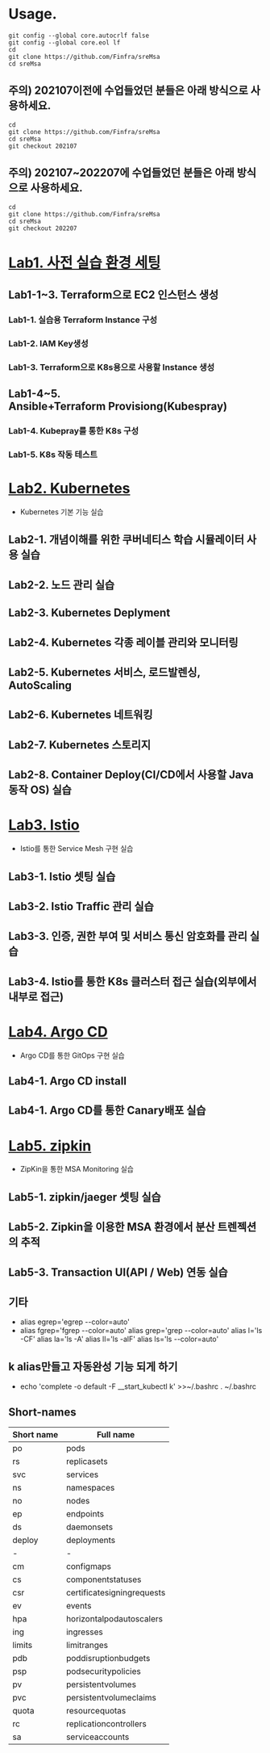 # Usage.
```
git config --global core.autocrlf false
git config --global core.eol lf
cd
git clone https://github.com/Finfra/sreMsa
cd sreMsa
```

## 주의) 202107이전에 수업들었던 분들은 아래 방식으로 사용하세요.
```
cd
git clone https://github.com/Finfra/sreMsa
cd sreMsa
git checkout 202107
```

## 주의) 202107~202207에 수업들었던 분들은 아래 방식으로 사용하세요.
```
cd
git clone https://github.com/Finfra/sreMsa
cd sreMsa
git checkout 202207
```


# [Lab1. 사전 실습 환경 세팅](./Lab1.Kubespray/)
## Lab1-1~3. Terraform으로 EC2 인스턴스 생성
### Lab1-1. 실습용 Terraform Instance 구성 
### Lab1-2. IAM Key생성 
### Lab1-3. Terraform으로 K8s용으로 사용할 Instance 생성
## Lab1-4~5. Ansible+Terraform Provisiong(Kubespray)
### Lab1-4. Kubepray를 통한 K8s 구성 
### Lab1-5. K8s 작동 테스트

# [Lab2. Kubernetes](./Lab2.Kubernetes/)
* Kubernetes 기본 기능 실습
## Lab2-1. 개념이해를 위한 쿠버네티스 학습 시뮬레이터 사용 실습
## Lab2-2. 노드 관리 실습
## Lab2-3. Kubernetes Deplyment
## Lab2-4. Kubernetes 각종 레이블 관리와 모니터링
## Lab2-5. Kubernetes 서비스, 로드발렌싱, AutoScaling
## Lab2-6. Kubernetes 네트워킹
## Lab2-7. Kubernetes 스토리지
## Lab2-8. Container Deploy(CI/CD에서 사용할 Java 동작 OS) 실습

# [Lab3. Istio](./Lab3.Istio/)
* Istio를 통한 Service Mesh 구현 실습
## Lab3-1. Istio 셋팅 실습
## Lab3-2. Istio Traffic 관리 실습
## Lab3-3. 인증, 권한 부여 및 서비스 통신 암호화를 관리 실습
## Lab3-4. Istio를 통한 K8s 클러스터 접근 실습(외부에서 내부로 접근)

# [Lab4. Argo CD](./Lab4.ArgoCd/)
* Argo CD를 통한 GitOps 구현 실습
## Lab4-1. Argo CD install
## Lab4-1. Argo CD를 통한 Canary배포 실습

# [Lab5. zipkin](./Lab5.Zipkin/)
* ZipKin을 통한 MSA Monitoring 실습
## Lab5-1. zipkin/jaeger 셋팅 실습
## Lab5-2. Zipkin을 이용한 MSA 환경에서 분산 트렌젝션의 추적
## Lab5-3. Transaction UI(API / Web) 연동 실습


## 기타

* alias egrep='egrep --color=auto'
* alias fgrep='fgrep --color=auto'
alias grep='grep --color=auto'
alias l='ls -CF'
alias la='ls -A'
alias ll='ls -alF'
alias ls='ls --color=auto'



## k alias만들고 자동완성 기능 되게 하기

* echo 'complete -o default -F __start_kubectl k' >>~/.bashrc
. ~/.bashrc


## Short-names 
| Short name    |Full name                  |
|---------------|---------------------------|
| po            |pods                       |
| rs            |replicasets                |
| svc           |services                   |
| ns            |namespaces                 |
| no            |nodes                      |
| ep            |endpoints                  |
| ds            |daemonsets                 |
| deploy        |deployments                |
| -             | -                         |
| cm            |configmaps                 |
| cs            |componentstatuses          |
| csr           |certificatesigningrequests |
| ev            |events                     |
| hpa           |horizontalpodautoscalers   |
| ing           |ingresses                  |
| limits        |limitranges                |
| pdb           |poddisruptionbudgets       |
| psp           |podsecuritypolicies        |
| pv            |persistentvolumes          |
| pvc           |persistentvolumeclaims     |
| quota         |resourcequotas             |
| rc            |replicationcontrollers     |
| sa            |serviceaccounts            |

